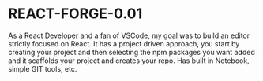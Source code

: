 # REACT-FORGE-0.01
As a React Developer and a fan of VSCode, my goal was to build an editor strictly focused on React. It has a project driven approach, you start by creating your project and then selecting the npm packages you want added and it scaffolds your project and creates your repo. Has built in Notebook, simple GIT tools, etc.

